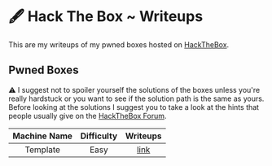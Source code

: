 # :fountain_pen: Hack The Box ~ Writeups
This are my writeups of my pwned boxes hosted on [HackTheBox](https://app.hackthebox.com/).

## Pwned Boxes

:warning: I suggest not to spoiler yourself the solutions of the boxes unless you're really hardstuck or you want to see if the solution path is the same as yours. Before looking at the solutions I suggest you to take a look at the hints that people usually give on the [HackTheBox Forum](https://forum.hackthebox.com/).

| Machine Name | Difficulty | Writeups |
| :----------: | :--------: | :------: |
| Template | Easy | [link]() |
